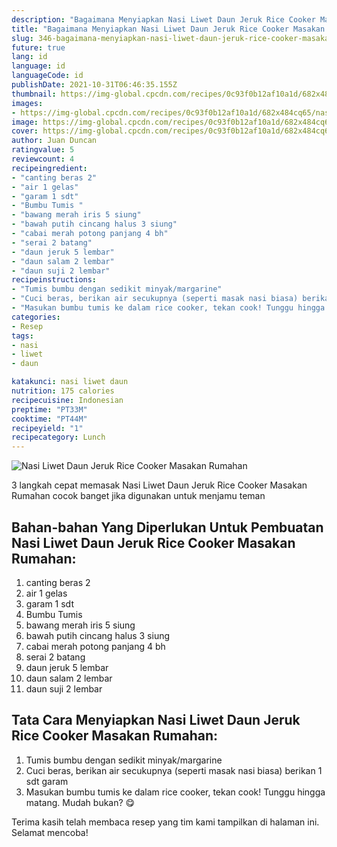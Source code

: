 ```yaml
---
description: "Bagaimana Menyiapkan Nasi Liwet Daun Jeruk Rice Cooker Masakan Rumahan, Lezat"
title: "Bagaimana Menyiapkan Nasi Liwet Daun Jeruk Rice Cooker Masakan Rumahan, Lezat"
slug: 346-bagaimana-menyiapkan-nasi-liwet-daun-jeruk-rice-cooker-masakan-rumahan-lezat
future: true
lang: id
language: id
languageCode: id
publishDate: 2021-10-31T06:46:35.155Z 
thumbnail: https://img-global.cpcdn.com/recipes/0c93f0b12af10a1d/682x484cq65/nasi-liwet-daun-jeruk-rice-cooker-masakan-rumahan-foto-resep-utama.png
images:
- https://img-global.cpcdn.com/recipes/0c93f0b12af10a1d/682x484cq65/nasi-liwet-daun-jeruk-rice-cooker-masakan-rumahan-foto-resep-utama.png
image: https://img-global.cpcdn.com/recipes/0c93f0b12af10a1d/682x484cq65/nasi-liwet-daun-jeruk-rice-cooker-masakan-rumahan-foto-resep-utama.png
cover: https://img-global.cpcdn.com/recipes/0c93f0b12af10a1d/682x484cq65/nasi-liwet-daun-jeruk-rice-cooker-masakan-rumahan-foto-resep-utama.png
author: Juan Duncan
ratingvalue: 5
reviewcount: 4
recipeingredient:
- "canting beras 2"
- "air 1 gelas"
- "garam 1 sdt"
- "Bumbu Tumis "
- "bawang merah iris 5 siung"
- "bawah putih cincang halus 3 siung"
- "cabai merah potong panjang 4 bh"
- "serai 2 batang"
- "daun jeruk 5 lembar"
- "daun salam 2 lembar"
- "daun suji 2 lembar"
recipeinstructions:
- "Tumis bumbu dengan sedikit minyak/margarine"
- "Cuci beras, berikan air secukupnya (seperti masak nasi biasa) berikan 1 sdt garam"
- "Masukan bumbu tumis ke dalam rice cooker, tekan cook! Tunggu hingga matang. Mudah bukan? 😋"
categories:
- Resep
tags:
- nasi
- liwet
- daun

katakunci: nasi liwet daun 
nutrition: 175 calories
recipecuisine: Indonesian
preptime: "PT33M"
cooktime: "PT44M"
recipeyield: "1"
recipecategory: Lunch
---
```



![Nasi Liwet Daun Jeruk Rice Cooker Masakan Rumahan](https://img-global.cpcdn.com/recipes/0c93f0b12af10a1d/682x484cq65/nasi-liwet-daun-jeruk-rice-cooker-masakan-rumahan-foto-resep-utama.png)

3 langkah cepat memasak  Nasi Liwet Daun Jeruk Rice Cooker Masakan Rumahan cocok banget jika digunakan untuk menjamu teman

<!--inarticleads1-->

## Bahan-bahan Yang Diperlukan Untuk Pembuatan Nasi Liwet Daun Jeruk Rice Cooker Masakan Rumahan:

1. canting beras 2
1. air 1 gelas
1. garam 1 sdt
1. Bumbu Tumis 
1. bawang merah iris 5 siung
1. bawah putih cincang halus 3 siung
1. cabai merah potong panjang 4 bh
1. serai 2 batang
1. daun jeruk 5 lembar
1. daun salam 2 lembar
1. daun suji 2 lembar



<!--inarticleads2-->

## Tata Cara Menyiapkan Nasi Liwet Daun Jeruk Rice Cooker Masakan Rumahan:

1. Tumis bumbu dengan sedikit minyak/margarine
1. Cuci beras, berikan air secukupnya (seperti masak nasi biasa) berikan 1 sdt garam
1. Masukan bumbu tumis ke dalam rice cooker, tekan cook! Tunggu hingga matang. Mudah bukan? 😋




Terima kasih telah membaca resep yang tim kami tampilkan di halaman ini. Selamat mencoba!

